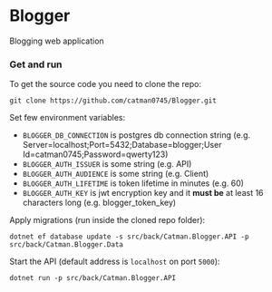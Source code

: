 # Blogger
Blogging web application

### Get and run

To get the source code you need to clone the repo:
```
git clone https://github.com/catman0745/Blogger.git
```

Set few environment variables:
- `BLOGGER_DB_CONNECTION` is postgres db connection string (e.g. Server=localhost;Port=5432;Database=blogger;User Id=catman0745;Password=qwerty123)
- `BLOGGER_AUTH_ISSUER` is some string (e.g. API)
- `BLOGGER_AUTH_AUDIENCE` is some string (e.g. Client)
- `BLOGGER_AUTH_LIFETIME` is token lifetime in minutes (e.g. 60)
- `BLOGGER_AUTH_KEY` is jwt encryption key and it **must be** at least 16 characters long (e.g. blogger_token_key)

Apply migrations (run inside the cloned repo folder):
```
dotnet ef database update -s src/back/Catman.Blogger.API -p src/back/Catman.Blogger.Data
```

Start the API (default address is `localhost` on port `5000`):
```
dotnet run -p src/back/Catman.Blogger.API
```
